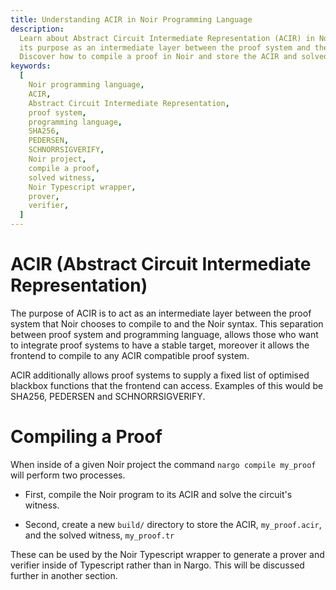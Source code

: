 ```yaml
---
title: Understanding ACIR in Noir Programming Language
description:
  Learn about Abstract Circuit Intermediate Representation (ACIR) in Noir programming language and
  its purpose as an intermediate layer between the proof system and the programming language.
  Discover how to compile a proof in Noir and store the ACIR and solved witness for future use.
keywords:
  [
    Noir programming language,
    ACIR,
    Abstract Circuit Intermediate Representation,
    proof system,
    programming language,
    SHA256,
    PEDERSEN,
    SCHNORRSIGVERIFY,
    Noir project,
    compile a proof,
    solved witness,
    Noir Typescript wrapper,
    prover,
    verifier,
  ]
---
```


# ACIR (Abstract Circuit Intermediate Representation)

The purpose of ACIR is to act as an intermediate layer between the proof system that Noir chooses to
compile to and the Noir syntax. This separation between proof system and programming language,
allows those who want to integrate proof systems to have a stable target, moreover it allows the
frontend to compile to any ACIR compatible proof system.

ACIR additionally allows proof systems to supply a fixed list of optimised blackbox functions that
the frontend can access. Examples of this would be SHA256, PEDERSEN and SCHNORRSIGVERIFY.

# Compiling a Proof

When inside of a given Noir project the command `nargo compile my_proof` will perform two processes.

- First, compile the Noir program to its ACIR and solve the circuit's witness.

- Second, create a new `build/` directory to store the ACIR, `my_proof.acir`, and the solved
  witness, `my_proof.tr`

These can be used by the Noir Typescript wrapper to generate a prover and verifier inside of
Typescript rather than in Nargo. This will be discussed further in another section.
